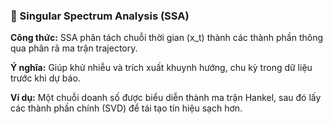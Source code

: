 ### 🧮 Singular Spectrum Analysis (SSA)

**Công thức:**
SSA phân tách chuỗi thời gian \(x_t\) thành các thành phần thông qua phân rã ma trận trajectory.

**Ý nghĩa:**
Giúp khử nhiễu và trích xuất khuynh hướng, chu kỳ trong dữ liệu trước khi dự báo.

**Ví dụ:**
Một chuỗi doanh số được biểu diễn thành ma trận Hankel, sau đó lấy các thành phần chính (SVD) để tái tạo tín hiệu sạch hơn.
